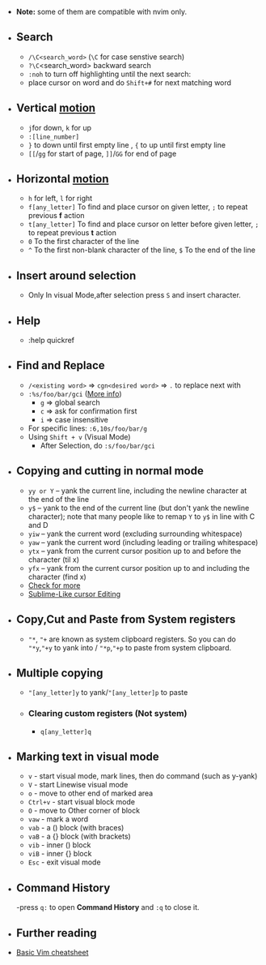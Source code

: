 - **Note:** some of them are compatible with nvim only.
- ## Search

  - `/\C<search_word>` (`\C` for case senstive search)
  - `?\C`<search_word> backward search
  - `:noh` to turn off highlighting until the next search:
  - place cursor on word and do `Shift+#` for next matching word
  
- ## Vertical [motion](https://vimhelp.org/motion.txt.html#up-down-motions)
  
  - `j`for down, `k` for up
  - `:[line_number]` 
  - `}` to down until first empty line , `{` to up until first empty line
  - `[[`/`gg` for start of page, `]]`/`GG` for end of page

- ## Horizontal [motion](https://vimhelp.org/motion.txt.html#left-right-motions)

  - `h` for left, `l` for right
  - `f[any_letter]` To find and place cursor on given letter, `;` to repeat previous **f** action
  - `t[any_letter]` To find and place cursor on letter before given letter, `;` to repeat previous **t** action
  - `0` To the first character of the line
  - `^` To the first non-blank character of the line, `$` To the end of the line

- ## Insert around selection

  - Only In visual Mode,after selection press `S` and insert character.

- ## Help

  - :help quickref

- ## Find and Replace

  - `/<existing word>` => `cgn<desired word>` => `.` to replace next <existing word> with <desired word>
  - `:%s/foo/bar/gci` ([More info](https://stackoverflow.com/a/61357487))
    - `g` => global search
    - `c` => ask for confirmation first
    - `i` => case insensitive
  - For specific lines: `:6,10s/foo/bar/g`
  - Using `Shift + v` (Visual Mode)
    - After Selection, do `:s/foo/bar/gci`

- ## Copying and cutting in normal mode

  - `yy or Y` – yank the current line, including the newline character at the end of the line
  - `y$` – yank to the end of the current line (but don't yank the newline character); note that many people like to remap `Y` to `y$` in line with C and D
  - `yiw` – yank the current word (excluding surrounding whitespace)
  - `yaw` – yank the current word (including leading or trailing whitespace)
  - `ytx` – yank from the current cursor position up to and before the character (til x)
  - `yfx` – yank from the current cursor position up to and including the character (find x)
  - [Check for more](https://vim.fandom.com/wiki/Copy,_cut_and_paste)
  - [ Sublime-Like cursor Editing ](https://stackoverflow.com/questions/11784408/vim-multiline-editing-like-in-sublimetext)
- ## Copy,Cut and Paste from System registers
  
  - `"*`, `"+` are known as system clipboard registers. So you can do `"*y`,`"+y` to yank into / `"*p`,`"+p` to paste from system clipboard.
  
- ## Multiple copying
  
  - `"[any_letter]y` to yank/`"[any_letter]p` to paste 
  - ### Clearing custom registers (Not system)
    - `q[any_letter]q`
  
- ## Marking text in visual mode
  - `v` - start visual mode, mark lines, then do command (such as y-yank)
  - `V` - start Linewise visual mode
  - `o` - move to other end of marked area
  - `Ctrl+v` - start visual block mode
  - `O` - move to Other corner of block
  - `vaw` - mark a word
  - `vab` - a () block (with braces)
  - `vaB` - a {} block (with brackets)
  - `vib` - inner () block
  - `viB` - inner {} block
  - `Esc` - exit visual mode

- ## Command History

  -press `q:` to open **Command History** and `:q` to close it.
  
- ## Further reading
- [Basic Vim cheatsheet](https://www.worldtimzone.com/res/vi.html)
